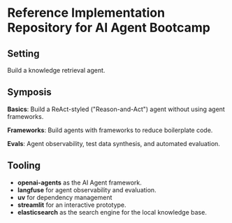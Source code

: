 # Reference Implementation Repository for AI Agent Bootcamp

## Setting

Build a knowledge retrieval agent.

## Symposis

**Basics**: Build a ReAct-styled ("Reason-and-Act") agent without using agent frameworks.

**Frameworks**: Build agents with frameworks to reduce boilerplate code.

**Evals**: Agent observability, test data synthesis, and automated evaluation.

## Tooling

- **openai-agents** as the AI Agent framework.
- **langfuse** for agent observability and evaluation.
- **uv** for dependency management
- **streamlit** for an interactive prototype.
- **elasticsearch** as the search engine for the local knowledge base.
